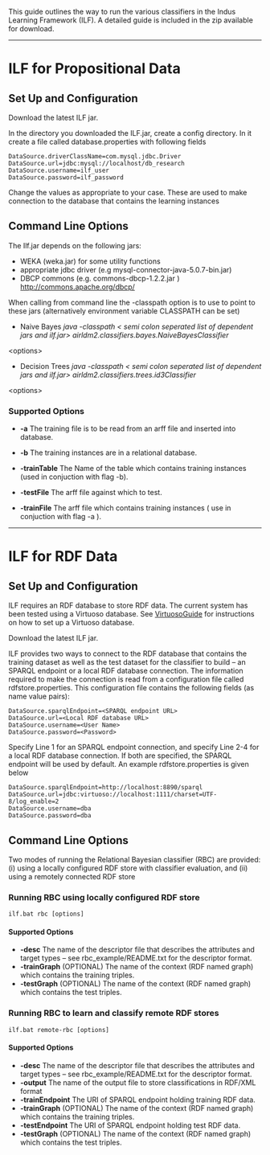This  guide outlines the way to run the various classifiers in the Indus Learning Framework (ILF). A detailed guide is included in the zip available for download.


---


# ILF for Propositional Data #

## Set Up and Configuration ##
Download the latest ILF jar.

In the directory you downloaded the ILF.jar, create a config directory. In it create a file called database.properties with following fields
```
DataSource.driverClassName=com.mysql.jdbc.Driver
DataSource.url=jdbc:mysql://localhost/db_research
DataSource.username=ilf_user
DataSource.password=ilf_password
```
Change the values as appropriate to your case. These are used to make connection to the database that contains the learning instances

## Command Line Options ##

The Ilf.jar depends on the following jars:
  * WEKA (weka.jar)  for some utility functions
  * appropriate jdbc driver (e.g  mysql-connector-java-5.0.7-bin.jar)
  * DBCP commons (e.g. commons-dbcp-1.2.2.jar ) http://commons.apache.org/dbcp/

When calling from command line the  -classpath option is to use to point to these jars (alternatively environment variable CLASSPATH can be set)

  * Naive Bayes
_java -classpath < semi colon seperated list of dependent jars and ilf.jar> airldm2.classifiers.bayes.NaiveBayesClassifier_

&lt;options&gt;

 

  * Decision Trees
_java -classpath < semi colon seperated list of dependent jars and ilf.jar> airldm2.classifiers.trees.id3Classifier_

&lt;options&gt;

 

### Supported Options ###

  * **-a**    The training file is to be read from an arff file and inserted into database.

  * **-b**     The training instances are in a  relational database.

  * **-trainTable**  The Name of the table  which contains training instances (used in conjuction with flag -b).

  * **-testFile** The arff file against which to test.

  * **-trainFile** The arff file which contains training instances ( use in conjuction with flag -a ).



---



# ILF for RDF Data #

## Set Up and Configuration ##
ILF requires an RDF database to store RDF data. The current system has been tested using a Virtuoso database. See [VirtuosoGuide](VirtuosoGuide.md) for instructions on how to set up a Virtuoso database.

Download the latest ILF jar.

ILF provides two ways to connect to the RDF database that contains the training dataset as well as the test dataset for the classifier to build – an SPARQL endpoint or a local RDF database connection.  The information required to make the connection is read from a configuration file called rdfstore.properties. This configuration file contains the following fields (as name value pairs):
```
DataSource.sparqlEndpoint=<SPARQL endpoint URL>
DataSource.url=<Local RDF database URL> 
DataSource.username=<User Name>
DataSource.password=<Password> 
```

Specify Line 1 for an SPARQL endpoint connection, and specify Line 2-4 for a local RDF database connection.  If both are specified, the SPARQL endpoint will be used by default.
An example rdfstore.properties is given below
```
DataSource.sparqlEndpoint=http://localhost:8890/sparql
DataSource.url=jdbc:virtuoso://localhost:1111/charset=UTF-8/log_enable=2
DataSource.username=dba
DataSource.password=dba
```

## Command Line Options ##

Two modes of running the Relational Bayesian classifier (RBC) are provided: (i) using a locally configured RDF store with classifier evaluation, and (ii) using a remotely connected RDF store

### Running RBC using locally configured RDF store ###
```
ilf.bat rbc [options]
```
#### Supported Options ####
  * **-desc** The name of the descriptor file that describes the attributes and target types – see rbc\_example/README.txt for the descriptor format.
  * **-trainGraph** (OPTIONAL) The name of the context (RDF named graph) which contains the training triples.
  * **-testGraph** (OPTIONAL) The name of the context (RDF named graph) which contains the test triples.

### Running RBC to learn and classify remote RDF stores ###
```
ilf.bat remote-rbc [options]
```
#### Supported Options ####
  * **-desc** The name of the descriptor file that describes the attributes and target types – see rbc\_example/README.txt for the descriptor format.
  * **-output** The name of the output file to store classifications in RDF/XML format
  * **-trainEndpoint** The URI of SPARQL endpoint holding training RDF data.
  * **-trainGraph** (OPTIONAL) The name of the context (RDF named graph) which contains the training triples.
  * **-testEndpoint** The URI of SPARQL endpoint holding test RDF data.
  * **-testGraph** (OPTIONAL) The name of the context (RDF named graph) which contains the test triples.